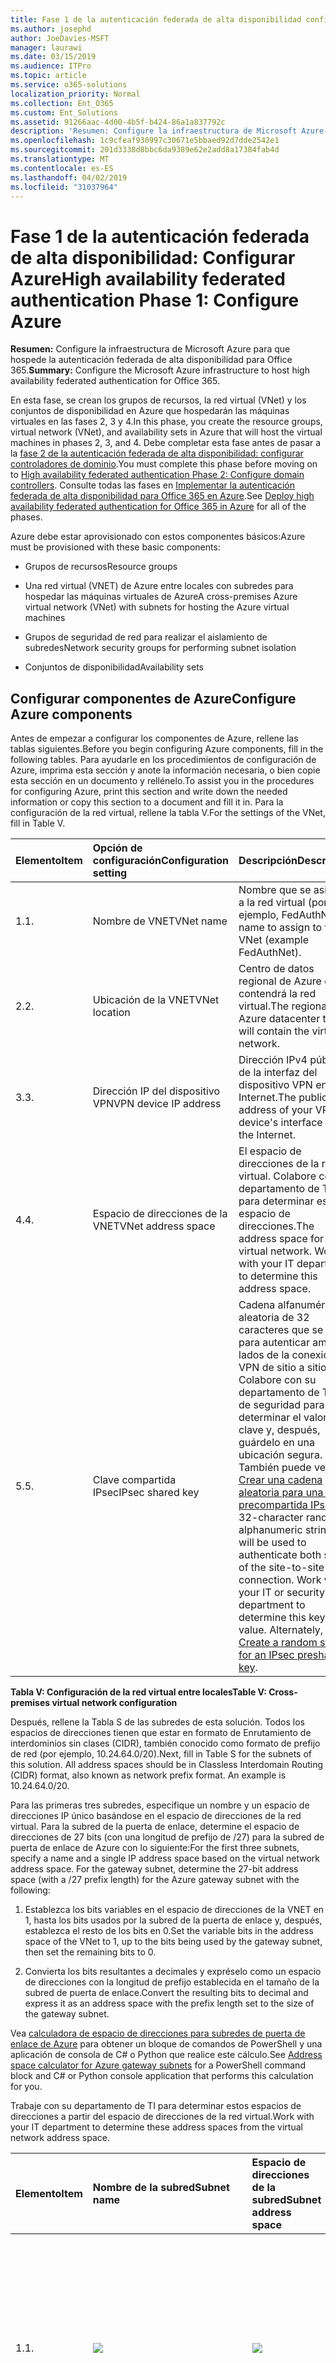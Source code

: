 ```yaml
---
title: Fase 1 de la autenticación federada de alta disponibilidad configurar Azure
ms.author: josephd
author: JoeDavies-MSFT
manager: laurawi
ms.date: 03/15/2019
ms.audience: ITPro
ms.topic: article
ms.service: o365-solutions
localization_priority: Normal
ms.collection: Ent_O365
ms.custom: Ent_Solutions
ms.assetid: 91266aac-4d00-4b5f-b424-86a1a837792c
description: 'Resumen: Configure la infraestructura de Microsoft Azure para que hospede la autenticación federada de alta disponibilidad para Office 365.'
ms.openlocfilehash: 1c9cfeaf930997c30671e5bbaed92d7dde2542e1
ms.sourcegitcommit: 201d3338d8bbc6da9389e62e2add8a17384fab4d
ms.translationtype: MT
ms.contentlocale: es-ES
ms.lasthandoff: 04/02/2019
ms.locfileid: "31037964"
---
```

# <a name="high-availability-federated-authentication-phase-1-configure-azure"></a><span data-ttu-id="dc84f-103">Fase 1 de la autenticación federada de alta disponibilidad: Configurar Azure</span><span class="sxs-lookup"><span data-stu-id="dc84f-103">High availability federated authentication Phase 1: Configure Azure</span></span>

 <span data-ttu-id="dc84f-104">**Resumen:** Configure la infraestructura de Microsoft Azure para que hospede la autenticación federada de alta disponibilidad para Office 365.</span><span class="sxs-lookup"><span data-stu-id="dc84f-104">**Summary:** Configure the Microsoft Azure infrastructure to host high availability federated authentication for Office 365.</span></span>
  
<span data-ttu-id="dc84f-105">En esta fase, se crean los grupos de recursos, la red virtual (VNet) y los conjuntos de disponibilidad en Azure que hospedarán las máquinas virtuales en las fases 2, 3 y 4.</span><span class="sxs-lookup"><span data-stu-id="dc84f-105">In this phase, you create the resource groups, virtual network (VNet), and availability sets in Azure that will host the virtual machines in phases 2, 3, and 4.</span></span> <span data-ttu-id="dc84f-106">Debe completar esta fase antes de pasar a la [fase 2 de la autenticación federada de alta disponibilidad: configurar controladores de dominio](high-availability-federated-authentication-phase-2-configure-domain-controllers.md).</span><span class="sxs-lookup"><span data-stu-id="dc84f-106">You must complete this phase before moving on to [High availability federated authentication Phase 2: Configure domain controllers](high-availability-federated-authentication-phase-2-configure-domain-controllers.md).</span></span> <span data-ttu-id="dc84f-107">Consulte todas las fases en [Implementar la autenticación federada de alta disponibilidad para Office 365 en Azure](deploy-high-availability-federated-authentication-for-office-365-in-azure.md).</span><span class="sxs-lookup"><span data-stu-id="dc84f-107">See [Deploy high availability federated authentication for Office 365 in Azure](deploy-high-availability-federated-authentication-for-office-365-in-azure.md) for all of the phases.</span></span>
  
<span data-ttu-id="dc84f-108">Azure debe estar aprovisionado con estos componentes básicos:</span><span class="sxs-lookup"><span data-stu-id="dc84f-108">Azure must be provisioned with these basic components:</span></span>
  
- <span data-ttu-id="dc84f-109">Grupos de recursos</span><span class="sxs-lookup"><span data-stu-id="dc84f-109">Resource groups</span></span>
    
- <span data-ttu-id="dc84f-110">Una red virtual (VNET) de Azure entre locales con subredes para hospedar las máquinas virtuales de Azure</span><span class="sxs-lookup"><span data-stu-id="dc84f-110">A cross-premises Azure virtual network (VNet) with subnets for hosting the Azure virtual machines</span></span>
    
- <span data-ttu-id="dc84f-111">Grupos de seguridad de red para realizar el aislamiento de subredes</span><span class="sxs-lookup"><span data-stu-id="dc84f-111">Network security groups for performing subnet isolation</span></span>
    
- <span data-ttu-id="dc84f-112">Conjuntos de disponibilidad</span><span class="sxs-lookup"><span data-stu-id="dc84f-112">Availability sets</span></span>
    
## <a name="configure-azure-components"></a><span data-ttu-id="dc84f-113">Configurar componentes de Azure</span><span class="sxs-lookup"><span data-stu-id="dc84f-113">Configure Azure components</span></span>

<span data-ttu-id="dc84f-114">Antes de empezar a configurar los componentes de Azure, rellene las tablas siguientes.</span><span class="sxs-lookup"><span data-stu-id="dc84f-114">Before you begin configuring Azure components, fill in the following tables.</span></span> <span data-ttu-id="dc84f-115">Para ayudarle en los procedimientos de configuración de Azure, imprima esta sección y anote la información necesaria, o bien copie esta sección en un documento y rellénelo.</span><span class="sxs-lookup"><span data-stu-id="dc84f-115">To assist you in the procedures for configuring Azure, print this section and write down the needed information or copy this section to a document and fill it in.</span></span> <span data-ttu-id="dc84f-116">Para la configuración de la red virtual, rellene la tabla V.</span><span class="sxs-lookup"><span data-stu-id="dc84f-116">For the settings of the VNet, fill in Table V.</span></span>
  
|<span data-ttu-id="dc84f-117">**Elemento**</span><span class="sxs-lookup"><span data-stu-id="dc84f-117">**Item**</span></span>|<span data-ttu-id="dc84f-118">**Opción de configuración**</span><span class="sxs-lookup"><span data-stu-id="dc84f-118">**Configuration setting**</span></span>|<span data-ttu-id="dc84f-119">**Descripción**</span><span class="sxs-lookup"><span data-stu-id="dc84f-119">**Description**</span></span>|<span data-ttu-id="dc84f-120">**Valor**</span><span class="sxs-lookup"><span data-stu-id="dc84f-120">**Value**</span></span>|
|:-----|:-----|:-----|:-----|
|<span data-ttu-id="dc84f-121">1.</span><span class="sxs-lookup"><span data-stu-id="dc84f-121">1.</span></span>  <br/> |<span data-ttu-id="dc84f-122">Nombre de VNET</span><span class="sxs-lookup"><span data-stu-id="dc84f-122">VNet name</span></span>  <br/> |<span data-ttu-id="dc84f-123">Nombre que se asignará a la red virtual (por ejemplo, FedAuthNet).</span><span class="sxs-lookup"><span data-stu-id="dc84f-123">A name to assign to the VNet (example FedAuthNet).</span></span>  <br/> |![](./media/Common-Images/TableLine.png)  <br/> |
|<span data-ttu-id="dc84f-124">2.</span><span class="sxs-lookup"><span data-stu-id="dc84f-124">2.</span></span>  <br/> |<span data-ttu-id="dc84f-125">Ubicación de la VNET</span><span class="sxs-lookup"><span data-stu-id="dc84f-125">VNet location</span></span>  <br/> |<span data-ttu-id="dc84f-126">Centro de datos regional de Azure que contendrá la red virtual.</span><span class="sxs-lookup"><span data-stu-id="dc84f-126">The regional Azure datacenter that will contain the virtual network.</span></span>  <br/> |![](./media/Common-Images/TableLine.png)  <br/> |
|<span data-ttu-id="dc84f-127">3.</span><span class="sxs-lookup"><span data-stu-id="dc84f-127">3.</span></span>  <br/> |<span data-ttu-id="dc84f-128">Dirección IP del dispositivo VPN</span><span class="sxs-lookup"><span data-stu-id="dc84f-128">VPN device IP address</span></span>  <br/> |<span data-ttu-id="dc84f-129">Dirección IPv4 pública de la interfaz del dispositivo VPN en Internet.</span><span class="sxs-lookup"><span data-stu-id="dc84f-129">The public IPv4 address of your VPN device's interface on the Internet.</span></span>  <br/> |![](./media/Common-Images/TableLine.png)  <br/> |
|<span data-ttu-id="dc84f-130">4.</span><span class="sxs-lookup"><span data-stu-id="dc84f-130">4.</span></span>  <br/> |<span data-ttu-id="dc84f-131">Espacio de direcciones de la VNET</span><span class="sxs-lookup"><span data-stu-id="dc84f-131">VNet address space</span></span>  <br/> |<span data-ttu-id="dc84f-p103">El espacio de direcciones de la red virtual. Colabore con su departamento de TI para determinar este espacio de direcciones.</span><span class="sxs-lookup"><span data-stu-id="dc84f-p103">The address space for the virtual network. Work with your IT department to determine this address space.</span></span>  <br/> |![](./media/Common-Images/TableLine.png)  <br/> |
|<span data-ttu-id="dc84f-134">5.</span><span class="sxs-lookup"><span data-stu-id="dc84f-134">5.</span></span>  <br/> |<span data-ttu-id="dc84f-135">Clave compartida IPsec</span><span class="sxs-lookup"><span data-stu-id="dc84f-135">IPsec shared key</span></span>  <br/> |<span data-ttu-id="dc84f-p104">Cadena alfanumérica aleatoria de 32 caracteres que se usará para autenticar ambos lados de la conexión VPN de sitio a sitio. Colabore con su departamento de TI o de seguridad para determinar el valor de la clave y, después, guárdelo en una ubicación segura. También puede ver [Crear una cadena aleatoria para una clave precompartida IPsec](http://social.technet.microsoft.com/wiki/contents/articles/32330.create-a-random-string-for-an-ipsec-preshared-key.aspx).  </span><span class="sxs-lookup"><span data-stu-id="dc84f-p104">A 32-character random, alphanumeric string that will be used to authenticate both sides of the site-to-site VPN connection. Work with your IT or security department to determine this key value. Alternately, see [Create a random string for an IPsec preshared key](http://social.technet.microsoft.com/wiki/contents/articles/32330.create-a-random-string-for-an-ipsec-preshared-key.aspx).  </span></span><br/> |![](./media/Common-Images/TableLine.png)  <br/> |
   
 <span data-ttu-id="dc84f-139">**Tabla V: Configuración de la red virtual entre locales**</span><span class="sxs-lookup"><span data-stu-id="dc84f-139">**Table V: Cross-premises virtual network configuration**</span></span>
  
<span data-ttu-id="dc84f-p105">Después, rellene la Tabla S de las subredes de esta solución. Todos los espacios de direcciones tienen que estar en formato de Enrutamiento de interdominios sin clases (CIDR), también conocido como formato de prefijo de red (por ejemplo, 10.24.64.0/20).</span><span class="sxs-lookup"><span data-stu-id="dc84f-p105">Next, fill in Table S for the subnets of this solution. All address spaces should be in Classless Interdomain Routing (CIDR) format, also known as network prefix format. An example is 10.24.64.0/20.</span></span>
  
<span data-ttu-id="dc84f-p106">Para las primeras tres subredes, especifique un nombre y un espacio de direcciones IP único basándose en el espacio de direcciones de la red virtual. Para la subred de la puerta de enlace, determine el espacio de direcciones de 27 bits (con una longitud de prefijo de /27) para la subred de puerta de enlace de Azure con lo siguiente:</span><span class="sxs-lookup"><span data-stu-id="dc84f-p106">For the first three subnets, specify a name and a single IP address space based on the virtual network address space. For the gateway subnet, determine the 27-bit address space (with a /27 prefix length) for the Azure gateway subnet with the following:</span></span>
  
1. <span data-ttu-id="dc84f-145">Establezca los bits variables en el espacio de direcciones de la VNET en 1, hasta los bits usados por la subred de la puerta de enlace y, después, establezca el resto de los bits en 0.</span><span class="sxs-lookup"><span data-stu-id="dc84f-145">Set the variable bits in the address space of the VNet to 1, up to the bits being used by the gateway subnet, then set the remaining bits to 0.</span></span>
    
2. <span data-ttu-id="dc84f-146">Convierta los bits resultantes a decimales y expréselo como un espacio de direcciones con la longitud de prefijo establecida en el tamaño de la subred de puerta de enlace.</span><span class="sxs-lookup"><span data-stu-id="dc84f-146">Convert the resulting bits to decimal and express it as an address space with the prefix length set to the size of the gateway subnet.</span></span>
    
<span data-ttu-id="dc84f-147">Vea [calculadora de espacio de direcciones para subredes de puerta de enlace de Azure](https://gallery.technet.microsoft.com/scriptcenter/Address-prefix-calculator-a94b6eed) para obtener un bloque de comandos de PowerShell y una aplicación de consola de C# o Python que realice este cálculo.</span><span class="sxs-lookup"><span data-stu-id="dc84f-147">See [Address space calculator for Azure gateway subnets](https://gallery.technet.microsoft.com/scriptcenter/Address-prefix-calculator-a94b6eed) for a PowerShell command block and C# or Python console application that performs this calculation for you.</span></span>
  
<span data-ttu-id="dc84f-148">Trabaje con su departamento de TI para determinar estos espacios de direcciones a partir del espacio de direcciones de la red virtual.</span><span class="sxs-lookup"><span data-stu-id="dc84f-148">Work with your IT department to determine these address spaces from the virtual network address space.</span></span>
  
|<span data-ttu-id="dc84f-149">**Elemento**</span><span class="sxs-lookup"><span data-stu-id="dc84f-149">**Item**</span></span>|<span data-ttu-id="dc84f-150">**Nombre de la subred**</span><span class="sxs-lookup"><span data-stu-id="dc84f-150">**Subnet name**</span></span>|<span data-ttu-id="dc84f-151">**Espacio de direcciones de la subred**</span><span class="sxs-lookup"><span data-stu-id="dc84f-151">**Subnet address space**</span></span>|<span data-ttu-id="dc84f-152">**Finalidad**</span><span class="sxs-lookup"><span data-stu-id="dc84f-152">**Purpose**</span></span>|
|:-----|:-----|:-----|:-----|
|<span data-ttu-id="dc84f-153">1.</span><span class="sxs-lookup"><span data-stu-id="dc84f-153">1.</span></span>  <br/> |![](./media/Common-Images/TableLine.png)  <br/> |![](./media/Common-Images/TableLine.png)  <br/> |<span data-ttu-id="dc84f-154">La subred usada por el controlador de dominio de Active Directory Domain Services (AD DS) y las máquinas virtuales (VM) del servidor de dirSync.</span><span class="sxs-lookup"><span data-stu-id="dc84f-154">The subnet used by the Active Directory Domain Services (AD DS) domain controller and DirSync server virtual machines (VMs).</span></span>  <br/> |
|<span data-ttu-id="dc84f-155">2.</span><span class="sxs-lookup"><span data-stu-id="dc84f-155">2.</span></span>  <br/> |![](./media/Common-Images/TableLine.png)  <br/> |![](./media/Common-Images/TableLine.png)  <br/> |<span data-ttu-id="dc84f-156">Subred usada por las máquinas virtuales de AD FS.</span><span class="sxs-lookup"><span data-stu-id="dc84f-156">The subnet used by the AD FS VMs.</span></span>  <br/> |
|<span data-ttu-id="dc84f-157">3.</span><span class="sxs-lookup"><span data-stu-id="dc84f-157">3.</span></span>  <br/> |![](./media/Common-Images/TableLine.png)  <br/> |![](./media/Common-Images/TableLine.png)  <br/> |<span data-ttu-id="dc84f-158">Subred usada por las máquinas virtuales del proxy de aplicación web.</span><span class="sxs-lookup"><span data-stu-id="dc84f-158">The subnet used by the web application proxy VMs.</span></span>  <br/> |
|<span data-ttu-id="dc84f-159">4.</span><span class="sxs-lookup"><span data-stu-id="dc84f-159">4.</span></span>  <br/> |<span data-ttu-id="dc84f-160">GatewaySubnet</span><span class="sxs-lookup"><span data-stu-id="dc84f-160">GatewaySubnet</span></span>  <br/> |![](./media/Common-Images/TableLine.png)  <br/> |<span data-ttu-id="dc84f-161">Subred usada por las máquinas virtuales de la puerta de enlace de Azure.</span><span class="sxs-lookup"><span data-stu-id="dc84f-161">The subnet used by the Azure gateway VMs.</span></span>  <br/> |
   
 <span data-ttu-id="dc84f-162">**Tabla S: Subredes de la red virtual**</span><span class="sxs-lookup"><span data-stu-id="dc84f-162">**Table S: Subnets in the virtual network**</span></span>
  
<span data-ttu-id="dc84f-163">Ahora, rellene la Tabla I para las direcciones IP estáticas asignadas a las máquinas virtuales y a las instancias del equilibrador de carga.</span><span class="sxs-lookup"><span data-stu-id="dc84f-163">Next, fill in Table I for the static IP addresses assigned to virtual machines and load balancer instances.</span></span>
  
|<span data-ttu-id="dc84f-164">**Elemento**</span><span class="sxs-lookup"><span data-stu-id="dc84f-164">**Item**</span></span>|<span data-ttu-id="dc84f-165">**Objetivo**</span><span class="sxs-lookup"><span data-stu-id="dc84f-165">**Purpose**</span></span>|<span data-ttu-id="dc84f-166">**Dirección IP en la subred**</span><span class="sxs-lookup"><span data-stu-id="dc84f-166">**IP address on the subnet**</span></span>|<span data-ttu-id="dc84f-167">**Valor**</span><span class="sxs-lookup"><span data-stu-id="dc84f-167">**Value**</span></span>|
|:-----|:-----|:-----|:-----|
|<span data-ttu-id="dc84f-168">1.</span><span class="sxs-lookup"><span data-stu-id="dc84f-168">1.</span></span>  <br/> |<span data-ttu-id="dc84f-169">Dirección IP estática del primer controlador de dominio</span><span class="sxs-lookup"><span data-stu-id="dc84f-169">Static IP address of the first domain controller</span></span>  <br/> |<span data-ttu-id="dc84f-170">La cuarta dirección IP posible del espacio de direcciones de la subred definida en el elemento 1 de la Tabla S.</span><span class="sxs-lookup"><span data-stu-id="dc84f-170">The fourth possible IP address for the address space of the subnet defined in Item 1 of Table S.</span></span>  <br/> |![](./media/Common-Images/TableLine.png)  <br/> |
|<span data-ttu-id="dc84f-171">2.</span><span class="sxs-lookup"><span data-stu-id="dc84f-171">2.</span></span>  <br/> |<span data-ttu-id="dc84f-172">Dirección IP estática del segundo controlador de dominio</span><span class="sxs-lookup"><span data-stu-id="dc84f-172">Static IP address of the second domain controller</span></span>  <br/> |<span data-ttu-id="dc84f-173">La quinta dirección IP posible del espacio de direcciones de la subred definida en el elemento 1 de la Tabla S.</span><span class="sxs-lookup"><span data-stu-id="dc84f-173">The fifth possible IP address for the address space of the subnet defined in Item 1 of Table S.</span></span>  <br/> |![](./media/Common-Images/TableLine.png)  <br/> |
|<span data-ttu-id="dc84f-174">3.</span><span class="sxs-lookup"><span data-stu-id="dc84f-174">3.</span></span>  <br/> |<span data-ttu-id="dc84f-175">Dirección IP estática del servidor de DirSync</span><span class="sxs-lookup"><span data-stu-id="dc84f-175">Static IP address of the DirSync server</span></span>  <br/> |<span data-ttu-id="dc84f-176">La sexta dirección IP posible del espacio de direcciones de la subred definida en el elemento 1 de la Tabla S.</span><span class="sxs-lookup"><span data-stu-id="dc84f-176">The sixth possible IP address for the address space of the subnet defined in Item 1 of Table S.</span></span>  <br/> |![](./media/Common-Images/TableLine.png)  <br/> |
|<span data-ttu-id="dc84f-177">4.</span><span class="sxs-lookup"><span data-stu-id="dc84f-177">4.</span></span>  <br/> |<span data-ttu-id="dc84f-178">Dirección IP estática del equilibrador de carga interno para los servidores de AD FS</span><span class="sxs-lookup"><span data-stu-id="dc84f-178">Static IP address of the internal load balancer for the AD FS servers</span></span>  <br/> |<span data-ttu-id="dc84f-179">La cuarta dirección IP posible del espacio de direcciones de la subred definida en el elemento 2 de la Tabla S.</span><span class="sxs-lookup"><span data-stu-id="dc84f-179">The fourth possible IP address for the address space of the subnet defined in Item 2 of Table S.</span></span>  <br/> |![](./media/Common-Images/TableLine.png)  <br/> |
|<span data-ttu-id="dc84f-180">5.</span><span class="sxs-lookup"><span data-stu-id="dc84f-180">5.</span></span>  <br/> |<span data-ttu-id="dc84f-181">Dirección IP estática del primer servidor de AD FS</span><span class="sxs-lookup"><span data-stu-id="dc84f-181">Static IP address of the first AD FS server</span></span>  <br/> |<span data-ttu-id="dc84f-182">La quinta dirección IP posible del espacio de direcciones de la subred definida en el elemento 2 de la Tabla S.</span><span class="sxs-lookup"><span data-stu-id="dc84f-182">The fifth possible IP address for the address space of the subnet defined in Item 2 of Table S.</span></span>  <br/> |![](./media/Common-Images/TableLine.png)  <br/> |
|<span data-ttu-id="dc84f-183">6.</span><span class="sxs-lookup"><span data-stu-id="dc84f-183">6.</span></span>  <br/> |<span data-ttu-id="dc84f-184">Dirección IP estática del segundo servidor de AD FS</span><span class="sxs-lookup"><span data-stu-id="dc84f-184">Static IP address of the second AD FS server</span></span>  <br/> |<span data-ttu-id="dc84f-185">La sexta dirección IP posible del espacio de direcciones de la subred definida en el elemento 2 de la Tabla S.</span><span class="sxs-lookup"><span data-stu-id="dc84f-185">The sixth possible IP address for the address space of the subnet defined in Item 2 of Table S.</span></span>  <br/> |![](./media/Common-Images/TableLine.png)  <br/> |
|<span data-ttu-id="dc84f-186">7.</span><span class="sxs-lookup"><span data-stu-id="dc84f-186">7.</span></span>  <br/> |<span data-ttu-id="dc84f-187">Dirección IP estática del primer servidor proxy de aplicación web</span><span class="sxs-lookup"><span data-stu-id="dc84f-187">Static IP address of the first web application proxy server</span></span>  <br/> |<span data-ttu-id="dc84f-188">La cuarta dirección IP posible del espacio de direcciones de la subred definida en el elemento 3 de la Tabla S.</span><span class="sxs-lookup"><span data-stu-id="dc84f-188">The fourth possible IP address for the address space of the subnet defined in Item 3 of Table S.</span></span>  <br/> |![](./media/Common-Images/TableLine.png)  <br/> |
|<span data-ttu-id="dc84f-189">8.</span><span class="sxs-lookup"><span data-stu-id="dc84f-189">8.</span></span>  <br/> |<span data-ttu-id="dc84f-190">Dirección IP estática del segundo servidor proxy de aplicación web</span><span class="sxs-lookup"><span data-stu-id="dc84f-190">Static IP address of the second web application proxy server</span></span>  <br/> |<span data-ttu-id="dc84f-191">La quinta dirección IP posible del espacio de direcciones de la subred definida en el elemento 3 de la Tabla S.</span><span class="sxs-lookup"><span data-stu-id="dc84f-191">The fifth possible IP address for the address space of the subnet defined in Item 3 of Table S.</span></span>  <br/> |![](./media/Common-Images/TableLine.png)  <br/> |
   
 <span data-ttu-id="dc84f-192">**Tabla I: Direcciones IP estáticas en la red virtual**</span><span class="sxs-lookup"><span data-stu-id="dc84f-192">**Table I: Static IP addresses in the virtual network**</span></span>
  
<span data-ttu-id="dc84f-193">Para dos servidores de Sistema de nombres de dominio (DNS) en la red local que quiera usar al configurar de manera inicial los controladores de dominio en la red virtual, rellene la Tabla D. Colabore con su departamento de TI para determinar esta lista.</span><span class="sxs-lookup"><span data-stu-id="dc84f-193">For two Domain Name System (DNS) servers in your on-premises network that you want to use when initially setting up the domain controllers in your virtual network, fill in Table D. Work with your IT department to determine this list.</span></span>
  
|<span data-ttu-id="dc84f-194">**Elemento**</span><span class="sxs-lookup"><span data-stu-id="dc84f-194">**Item**</span></span>|<span data-ttu-id="dc84f-195">**Nombre descriptivo del servidor DNS**</span><span class="sxs-lookup"><span data-stu-id="dc84f-195">**DNS server friendly name**</span></span>|<span data-ttu-id="dc84f-196">**Dirección IP del servidor DNS**</span><span class="sxs-lookup"><span data-stu-id="dc84f-196">**DNS server IP address**</span></span>|
|:-----|:-----|:-----|
|<span data-ttu-id="dc84f-197">1.</span><span class="sxs-lookup"><span data-stu-id="dc84f-197">1.</span></span>  <br/> |![](./media/Common-Images/TableLine.png)  <br/> |![](./media/Common-Images/TableLine.png)  <br/> |
|<span data-ttu-id="dc84f-198">2.</span><span class="sxs-lookup"><span data-stu-id="dc84f-198">2.</span></span>  <br/> |![](./media/Common-Images/TableLine.png)  <br/> |![](./media/Common-Images/TableLine.png)  <br/> |
   
 <span data-ttu-id="dc84f-199">**Tabla D: Servidores DNS locales**</span><span class="sxs-lookup"><span data-stu-id="dc84f-199">**Table D: On-premises DNS servers**</span></span>
  
<span data-ttu-id="dc84f-200">Para enrutar paquetes desde la red entre locales a la red de la organización a través de la conexión VPN de sitio a sitio, debe configurar la red virtual con una red local que tenga una lista de espacios de direcciones (en notación CIDR) para todos los disponibles. ubicaciones en la red local de su organización.</span><span class="sxs-lookup"><span data-stu-id="dc84f-200">To route packets from the cross-premises network to your organization network across the site-to-site VPN connection, you must configure the virtual network with a local network that has a list of the address spaces (in CIDR notation) for all of the reachable locations on your organization's on-premises network.</span></span> <span data-ttu-id="dc84f-201">La lista de espacios de direcciones que definen la red local tiene que ser única y no puede superponerse con el espacio de direcciones usado para otras redes virtuales ni otras redes locales.</span><span class="sxs-lookup"><span data-stu-id="dc84f-201">The list of address spaces that define your local network must be unique and must not overlap with the address space used for other virtual networks or other local networks.</span></span>
  
<span data-ttu-id="dc84f-p108">Para el conjunto de espacios de direcciones de la red local, rellene la Tabla L. Fíjese en que aparecen tres entradas en blanco, pero lo normal es que necesite más. Colabore con su departamento de TI para determinar esta lista de espacios de direcciones.</span><span class="sxs-lookup"><span data-stu-id="dc84f-p108">For the set of local network address spaces, fill in Table L. Note that three blank entries are listed but you will typically need more. Work with your IT department to determine this list of address spaces.</span></span>
  
|<span data-ttu-id="dc84f-204">**Elemento**</span><span class="sxs-lookup"><span data-stu-id="dc84f-204">**Item**</span></span>|<span data-ttu-id="dc84f-205">**Espacio de direcciones de la red local**</span><span class="sxs-lookup"><span data-stu-id="dc84f-205">**Local network address space**</span></span>|
|:-----|:-----|
|<span data-ttu-id="dc84f-206">1.</span><span class="sxs-lookup"><span data-stu-id="dc84f-206">1.</span></span>  <br/> |![](./media/Common-Images/TableLine.png)  <br/> |
|<span data-ttu-id="dc84f-207">2.</span><span class="sxs-lookup"><span data-stu-id="dc84f-207">2.</span></span>  <br/> |![](./media/Common-Images/TableLine.png)  <br/> |
|<span data-ttu-id="dc84f-208">3.</span><span class="sxs-lookup"><span data-stu-id="dc84f-208">3.</span></span>  <br/> |![](./media/Common-Images/TableLine.png)  <br/> |
   
 <span data-ttu-id="dc84f-209">**Tabla L: Prefijos de direcciones para la red local**</span><span class="sxs-lookup"><span data-stu-id="dc84f-209">**Table L: Address prefixes for the local network**</span></span>
  
<span data-ttu-id="dc84f-210">Ahora, empecemos a crear la infraestructura de Azure para hospedar la autenticación federada para Office 365.</span><span class="sxs-lookup"><span data-stu-id="dc84f-210">Now let's begin building the Azure infrastructure to host your federated authentication for Office 365.</span></span>
  
> [!NOTE]
> <span data-ttu-id="dc84f-p109">Los siguientes conjuntos de comandos utilizan la última versión de Azure PowerShell. Visite [Get started with Azure PowerShell cmdlets (Introducción a los cmdlets de Azure)](https://docs.microsoft.com/en-us/powershell/azureps-cmdlets-docs/).</span><span class="sxs-lookup"><span data-stu-id="dc84f-p109">The following command sets use the latest version of Azure PowerShell. See [Get started with Azure PowerShell cmdlets](https://docs.microsoft.com/en-us/powershell/azureps-cmdlets-docs/).</span></span> 
  
<span data-ttu-id="dc84f-213">Primero, abra un símbolo del sistema de Azure PowerShell e inicie sesión con su cuenta.</span><span class="sxs-lookup"><span data-stu-id="dc84f-213">First, start an Azure PowerShell prompt and login to your account.</span></span>
  
```
Connect-AzAccount
```

<!--
> [!TIP]
> For a text file that has all of the PowerShell commands in this article and a Microsoft Excel configuration workbook that generates ready-to-run PowerShell command blocks based on your custom settings, see the [Federated Authentication for Office 365 in Azure Deployment Kit](https://gallery.technet.microsoft.com/Federated-Authentication-8a9f1664). 
-->
  
<span data-ttu-id="dc84f-214">Obtenga su nombre de suscripción mediante el comando siguiente.</span><span class="sxs-lookup"><span data-stu-id="dc84f-214">Get your subscription name using the following command.</span></span>
  
```
Get-AzSubscription | Sort Name | Select Name
```

<span data-ttu-id="dc84f-215">Para las versiones anteriores de Azure PowerShell, use este comando en su lugar.</span><span class="sxs-lookup"><span data-stu-id="dc84f-215">For older versions of Azure PowerShell, use this command instead.</span></span>
  
```
Get-AzSubscription | Sort Name | Select SubscriptionName
```

<span data-ttu-id="dc84f-216">Configure su suscripción de Azure.</span><span class="sxs-lookup"><span data-stu-id="dc84f-216">Set your Azure subscription.</span></span> <span data-ttu-id="dc84f-217">Reemplace todo lo que haya entre las comillas, incluidos los \< caracteres y >, con el nombre correcto.</span><span class="sxs-lookup"><span data-stu-id="dc84f-217">Replace everything within the quotes, including the \< and > characters, with the correct name.</span></span>
  
```
$subscrName="<subscription name>"
Select-AzSubscription -SubscriptionName $subscrName
```

<span data-ttu-id="dc84f-p111">Después, cree los grupos de recursos. Para determinar un conjunto único de nombres de grupos de recursos, use este comando para mostrar una lista de los grupos de recursos existentes.</span><span class="sxs-lookup"><span data-stu-id="dc84f-p111">Next, create the new resource groups. To determine a unique set of resource group names, use this command to list your existing resource groups.</span></span>
  
```
Get-AzResourceGroup | Sort ResourceGroupName | Select ResourceGroupName
```

<span data-ttu-id="dc84f-220">Rellene la tabla siguiente para el conjunto de nombres de grupos de recursos únicos.</span><span class="sxs-lookup"><span data-stu-id="dc84f-220">Fill in the following table for the set of unique resource group names.</span></span>
  
|<span data-ttu-id="dc84f-221">**Elemento**</span><span class="sxs-lookup"><span data-stu-id="dc84f-221">**Item**</span></span>|<span data-ttu-id="dc84f-222">**Nombre del grupo de recursos**</span><span class="sxs-lookup"><span data-stu-id="dc84f-222">**Resource group name**</span></span>|<span data-ttu-id="dc84f-223">**Finalidad**</span><span class="sxs-lookup"><span data-stu-id="dc84f-223">**Purpose**</span></span>|
|:-----|:-----|:-----|
|<span data-ttu-id="dc84f-224">1.</span><span class="sxs-lookup"><span data-stu-id="dc84f-224">1.</span></span>  <br/> |![](./media/Common-Images/TableLine.png)  <br/> |<span data-ttu-id="dc84f-225">Controladores de dominio</span><span class="sxs-lookup"><span data-stu-id="dc84f-225">Domain controllers</span></span>  <br/> |
|<span data-ttu-id="dc84f-226">2.</span><span class="sxs-lookup"><span data-stu-id="dc84f-226">2.</span></span>  <br/> |![](./media/Common-Images/TableLine.png)  <br/> |<span data-ttu-id="dc84f-227">Servidores de AD FS</span><span class="sxs-lookup"><span data-stu-id="dc84f-227">AD FS servers</span></span>  <br/> |
|<span data-ttu-id="dc84f-228">3.</span><span class="sxs-lookup"><span data-stu-id="dc84f-228">3.</span></span>  <br/> |![](./media/Common-Images/TableLine.png)  <br/> |<span data-ttu-id="dc84f-229">Servidores proxy de aplicación web</span><span class="sxs-lookup"><span data-stu-id="dc84f-229">Web application proxy servers</span></span>  <br/> |
|<span data-ttu-id="dc84f-230">4.</span><span class="sxs-lookup"><span data-stu-id="dc84f-230">4.</span></span>  <br/> |![](./media/Common-Images/TableLine.png)  <br/> |<span data-ttu-id="dc84f-231">Elementos de la infraestructura</span><span class="sxs-lookup"><span data-stu-id="dc84f-231">Infrastructure elements</span></span>  <br/> |
   
 <span data-ttu-id="dc84f-232">**Tabla R: Grupos de recursos**</span><span class="sxs-lookup"><span data-stu-id="dc84f-232">**Table R: Resource groups**</span></span>
  
<span data-ttu-id="dc84f-233">Cree el grupo de recursos con estos comandos.</span><span class="sxs-lookup"><span data-stu-id="dc84f-233">Create your new resource groups with these commands.</span></span>
  
```
$locName="<an Azure location, such as West US>"
$rgName="<Table R - Item 1 - Name column>"
New-AzResourceGroup -Name $rgName -Location $locName
$rgName="<Table R - Item 2 - Name column>"
New-AzResourceGroup -Name $rgName -Location $locName
$rgName="<Table R - Item 3 - Name column>"
New-AzResourceGroup -Name $rgName -Location $locName
$rgName="<Table R - Item 4 - Name column>"
New-AzResourceGroup -Name $rgName -Location $locName
```

<span data-ttu-id="dc84f-234">Después, cree la red virtual de Azure y sus subredes.</span><span class="sxs-lookup"><span data-stu-id="dc84f-234">Next, you create the Azure virtual network and its subnets.</span></span>
  
```
$rgName="<Table R - Item 4 - Resource group name column>"
$locName="<your Azure location>"
$vnetName="<Table V - Item 1 - Value column>"
$vnetAddrPrefix="<Table V - Item 4 - Value column>"
$dnsServers=@( "<Table D - Item 1 - DNS server IP address column>", "<Table D - Item 2 - DNS server IP address column>" )
# Get the shortened version of the location
$locShortName=(Get-AzResourceGroup -Name $rgName).Location

# Create the subnets
$subnet1Name="<Table S - Item 1 - Subnet name column>"
$subnet1Prefix="<Table S - Item 1 - Subnet address space column>"
$subnet1=New-AzVirtualNetworkSubnetConfig -Name $subnet1Name -AddressPrefix $subnet1Prefix
$subnet2Name="<Table S - Item 2 - Subnet name column>"
$subnet2Prefix="<Table S - Item 2 - Subnet address space column>"
$subnet2=New-AzVirtualNetworkSubnetConfig -Name $subnet2Name -AddressPrefix $subnet2Prefix
$subnet3Name="<Table S - Item 3 - Subnet name column>"
$subnet3Prefix="<Table S - Item 3 - Subnet address space column>"
$subnet3=New-AzVirtualNetworkSubnetConfig -Name $subnet3Name -AddressPrefix $subnet3Prefix
$gwSubnet4Prefix="<Table S - Item 4 - Subnet address space column>"
$gwSubnet=New-AzVirtualNetworkSubnetConfig -Name "GatewaySubnet" -AddressPrefix $gwSubnet4Prefix

# Create the virtual network
New-AzVirtualNetwork -Name $vnetName -ResourceGroupName $rgName -Location $locName -AddressPrefix $vnetAddrPrefix -Subnet $gwSubnet,$subnet1,$subnet2,$subnet3 -DNSServer $dnsServers

```

<span data-ttu-id="dc84f-235">A continuación, cree grupos de seguridad de red para cada subred que tenga máquinas virtuales.</span><span class="sxs-lookup"><span data-stu-id="dc84f-235">Next, you create network security groups for each subnet that has virtual machines.</span></span> <span data-ttu-id="dc84f-236">Para realizar el aislamiento de la subred, puede agregar reglas para tipos específicos de tráfico permitido o denegado para el grupo de seguridad de red de una subred.</span><span class="sxs-lookup"><span data-stu-id="dc84f-236">To perform subnet isolation, you can add rules for the specific types of traffic allowed or denied to the network security group of a subnet.</span></span>
  
```
# Create network security groups
$vnet=Get-AzVirtualNetwork -ResourceGroupName $rgName -Name $vnetName

New-AzNetworkSecurityGroup -Name $subnet1Name -ResourceGroupName $rgName -Location $locShortName
$nsg=Get-AzNetworkSecurityGroup -Name $subnet1Name -ResourceGroupName $rgName
Set-AzVirtualNetworkSubnetConfig -VirtualNetwork $vnet -Name $subnet1Name -AddressPrefix $subnet1Prefix -NetworkSecurityGroup $nsg

New-AzNetworkSecurityGroup -Name $subnet2Name -ResourceGroupName $rgName -Location $locShortName
$nsg=Get-AzNetworkSecurityGroup -Name $subnet2Name -ResourceGroupName $rgName
Set-AzVirtualNetworkSubnetConfig -VirtualNetwork $vnet -Name $subnet2Name -AddressPrefix $subnet2Prefix -NetworkSecurityGroup $nsg

New-AzNetworkSecurityGroup -Name $subnet3Name -ResourceGroupName $rgName -Location $locShortName
$nsg=Get-AzNetworkSecurityGroup -Name $subnet3Name -ResourceGroupName $rgName
Set-AzVirtualNetworkSubnetConfig -VirtualNetwork $vnet -Name $subnet3Name -AddressPrefix $subnet3Prefix -NetworkSecurityGroup $nsg
```

<span data-ttu-id="dc84f-237">Después, use estos comandos para crear las puertas de enlace para la conexión VPN de sitio a sitio.</span><span class="sxs-lookup"><span data-stu-id="dc84f-237">Next, use these commands to create the gateways for the site-to-site VPN connection.</span></span>
  
```
$rgName="<Table R - Item 4 - Resource group name column>"
$locName="<Azure location>"
$vnetName="<Table V - Item 1 - Value column>"
$vnet=Get-AzVirtualNetwork -Name $vnetName -ResourceGroupName $rgName
$subnet=Get-AzVirtualNetworkSubnetConfig -VirtualNetwork $vnet -Name "GatewaySubnet"

# Attach a virtual network gateway to a public IP address and the gateway subnet
$publicGatewayVipName="PublicIPAddress"
$vnetGatewayIpConfigName="PublicIPConfig"
New-AzPublicIpAddress -Name $vnetGatewayIpConfigName -ResourceGroupName $rgName -Location $locName -AllocationMethod Dynamic
$publicGatewayVip=Get-AzPublicIpAddress -Name $vnetGatewayIpConfigName -ResourceGroupName $rgName
$vnetGatewayIpConfig=New-AzVirtualNetworkGatewayIpConfig -Name $vnetGatewayIpConfigName -PublicIpAddressId $publicGatewayVip.Id -Subnet $subnet

# Create the Azure gateway
$vnetGatewayName="AzureGateway"
$vnetGateway=New-AzVirtualNetworkGateway -Name $vnetGatewayName -ResourceGroupName $rgName -Location $locName -GatewayType Vpn -VpnType RouteBased -IpConfigurations $vnetGatewayIpConfig

# Create the gateway for the local network
$localGatewayName="LocalNetGateway"
$localGatewayIP="<Table V - Item 3 - Value column>"
$localNetworkPrefix=@( <comma-separated, double-quote enclosed list of the local network address prefixes from Table L, example: "10.1.0.0/24", "10.2.0.0/24"> )
$localGateway=New-AzLocalNetworkGateway -Name $localGatewayName -ResourceGroupName $rgName -Location $locName -GatewayIpAddress $localGatewayIP -AddressPrefix $localNetworkPrefix

# Define the Azure virtual network VPN connection
$vnetConnectionName="S2SConnection"
$vnetConnectionKey="<Table V - Item 5 - Value column>"
$vnetConnection=New-AzVirtualNetworkGatewayConnection -Name $vnetConnectionName -ResourceGroupName $rgName -Location $locName -ConnectionType IPsec -SharedKey $vnetConnectionKey -VirtualNetworkGateway1 $vnetGateway -LocalNetworkGateway2 $localGateway

```

> [!NOTE]
> <span data-ttu-id="dc84f-238">La autenticación federada de los usuarios individuales no se basa en los recursos locales.</span><span class="sxs-lookup"><span data-stu-id="dc84f-238">Federated authentication of individual users does not rely on any on-premises resources.</span></span> <span data-ttu-id="dc84f-239">Sin embargo, si esta conexión VPN de sitio a sitio deja de estar disponible, los controladores de dominio de la red virtual no recibirán actualizaciones de las cuentas de usuario y los grupos realizados en Windows Server AD local.</span><span class="sxs-lookup"><span data-stu-id="dc84f-239">However, if this site-to-site VPN connection becomes unavailable, the domain controllers in the VNet will not receive updates to user accounts and groups made in the on-premises Windows Server AD.</span></span> <span data-ttu-id="dc84f-240">Para asegurarse de que esto no suceda, puede configurar la alta disponibilidad para la conexión VPN de sitio a sitio.</span><span class="sxs-lookup"><span data-stu-id="dc84f-240">To ensure this does not happen, you can configure high availability for your site-to-site VPN connection.</span></span> <span data-ttu-id="dc84f-241">Para obtener más información, consulte [Conectividad de red virtual a red virtual y con alta disponibilidad entre locales](https://docs.microsoft.com/azure/vpn-gateway/vpn-gateway-highlyavailable)</span><span class="sxs-lookup"><span data-stu-id="dc84f-241">For more information, see [Highly Available Cross-Premises and VNet-to-VNet Connectivity](https://docs.microsoft.com/azure/vpn-gateway/vpn-gateway-highlyavailable)</span></span>
  
<span data-ttu-id="dc84f-242">El paso siguiente es anotar la dirección IPv4 pública de Azure VPN Gateway para la red virtual después de ejecutar este comando:</span><span class="sxs-lookup"><span data-stu-id="dc84f-242">Next, record the public IPv4 address of the Azure VPN gateway for your virtual network from the display of this command:</span></span>
  
```
Get-AzPublicIpAddress -Name $publicGatewayVipName -ResourceGroupName $rgName
```

<span data-ttu-id="dc84f-p114">Después, configure el dispositivo VPN local para que se conecte a Azure VPN Gateway. Para obtener más información, vea [Configurar un dispositivo VPN](https://docs.microsoft.com/azure/vpn-gateway/vpn-gateway-about-vpn-devices).</span><span class="sxs-lookup"><span data-stu-id="dc84f-p114">Next, configure your on-premises VPN device to connect to the Azure VPN gateway. For more information, see [Configure your VPN device](https://docs.microsoft.com/azure/vpn-gateway/vpn-gateway-about-vpn-devices).</span></span>
  
<span data-ttu-id="dc84f-245">Para configurar el dispositivo VPN local necesita lo siguiente:</span><span class="sxs-lookup"><span data-stu-id="dc84f-245">To configure your on-premises VPN device, you will need the following:</span></span>
  
- <span data-ttu-id="dc84f-246">La dirección IPv4 pública de Azure VPN Gateway.</span><span class="sxs-lookup"><span data-stu-id="dc84f-246">The public IPv4 address of the Azure VPN gateway.</span></span>
    
- <span data-ttu-id="dc84f-247">La clave precompartida IPsec para la conexión VPN de sitio a sitio (Tabla V, elemento 5, columna Valor).</span><span class="sxs-lookup"><span data-stu-id="dc84f-247">The IPsec pre-shared key for the site-to-site VPN connection (Table V - Item 5 - Value column).</span></span>
    
<span data-ttu-id="dc84f-p115">Después, asegúrese de que el espacio de direcciones de la red virtual sea accesible desde la red local. Para hacerlo, normalmente se agrega una ruta que se corresponde con el espacio de direcciones de la red virtual al dispositivo VPN y, después, se publica esa ruta para el resto de la infraestructura de enrutamiento de la red de la organización. Colabore con su departamento de TI para conocer cómo completar este procedimiento.</span><span class="sxs-lookup"><span data-stu-id="dc84f-p115">Next, ensure that the address space of the virtual network is reachable from your on-premises network. This is usually done by adding a route corresponding to the virtual network address space to your VPN device and then advertising that route to the rest of the routing infrastructure of your organization network. Work with your IT department to determine how to do this.</span></span>
  
<span data-ttu-id="dc84f-p116">Después, defina los nombres de los tres conjuntos de disponibilidad. Rellene la Tabla A. </span><span class="sxs-lookup"><span data-stu-id="dc84f-p116">Next, define the names of three availability sets. Fill out Table A.</span></span> 
  
|<span data-ttu-id="dc84f-253">**Elemento**</span><span class="sxs-lookup"><span data-stu-id="dc84f-253">**Item**</span></span>|<span data-ttu-id="dc84f-254">**Objetivo**</span><span class="sxs-lookup"><span data-stu-id="dc84f-254">**Purpose**</span></span>|<span data-ttu-id="dc84f-255">**Nombre del conjunto de disponibilidad**</span><span class="sxs-lookup"><span data-stu-id="dc84f-255">**Availability set name**</span></span>|
|:-----|:-----|:-----|
|<span data-ttu-id="dc84f-256">1.</span><span class="sxs-lookup"><span data-stu-id="dc84f-256">1.</span></span>  <br/> |<span data-ttu-id="dc84f-257">Controladores de dominio</span><span class="sxs-lookup"><span data-stu-id="dc84f-257">Domain controllers</span></span>  <br/> |![](./media/Common-Images/TableLine.png)  <br/> |
|<span data-ttu-id="dc84f-258">2.</span><span class="sxs-lookup"><span data-stu-id="dc84f-258">2.</span></span>  <br/> |<span data-ttu-id="dc84f-259">Servidores de AD FS</span><span class="sxs-lookup"><span data-stu-id="dc84f-259">AD FS servers</span></span>  <br/> |![](./media/Common-Images/TableLine.png)  <br/> |
|<span data-ttu-id="dc84f-260">3.</span><span class="sxs-lookup"><span data-stu-id="dc84f-260">3.</span></span>  <br/> |<span data-ttu-id="dc84f-261">Servidores proxy de aplicación web</span><span class="sxs-lookup"><span data-stu-id="dc84f-261">Web application proxy servers</span></span>  <br/> |![](./media/Common-Images/TableLine.png)  <br/> |
   
 <span data-ttu-id="dc84f-262">**Tabla A: Conjuntos de disponibilidad**</span><span class="sxs-lookup"><span data-stu-id="dc84f-262">**Table A: Availability sets**</span></span>
  
<span data-ttu-id="dc84f-263">Necesitará estos nombres al crear las máquinas virtuales en las fases 2, 3 y 4.</span><span class="sxs-lookup"><span data-stu-id="dc84f-263">You will need these names when you create the virtual machines in phases 2, 3, and 4.</span></span>
  
<span data-ttu-id="dc84f-264">Cree los conjuntos de disponibilidad con estos comandos de Azure PowerShell.</span><span class="sxs-lookup"><span data-stu-id="dc84f-264">Create the new availability sets with these Azure PowerShell commands.</span></span>
  
```
$locName="<the Azure location for your new resource group>"
$rgName="<Table R - Item 1 - Resource group name column>"
$avName="<Table A - Item 1 - Availability set name column>"
New-AzAvailabilitySet -ResourceGroupName $rgName -Name $avName -Location $locName -Sku Aligned  -PlatformUpdateDomainCount 5 -PlatformFaultDomainCount 2
$rgName="<Table R - Item 2 - Resource group name column>"
$avName="<Table A - Item 2 - Availability set name column>"
New-AzAvailabilitySet -ResourceGroupName $rgName -Name $avName -Location $locName -Sku Aligned  -PlatformUpdateDomainCount 5 -PlatformFaultDomainCount 2
$rgName="<Table R - Item 3 - Resource group name column>"
$avName="<Table A - Item 3 - Availability set name column>"
New-AzAvailabilitySet -ResourceGroupName $rgName -Name $avName -Location $locName -Sku Aligned  -PlatformUpdateDomainCount 5 -PlatformFaultDomainCount 2
```

<span data-ttu-id="dc84f-265">Esta es la configuración que se muestra después de la finalización correcta de esta fase.</span><span class="sxs-lookup"><span data-stu-id="dc84f-265">This is the configuration resulting from the successful completion of this phase.</span></span>
  
<span data-ttu-id="dc84f-266">**Fase 1: Infraestructura de Azure para la autenticación federada de alta disponibilidad para Office 365**</span><span class="sxs-lookup"><span data-stu-id="dc84f-266">**Phase 1: The Azure infrastructure for high availability federated authentication for Office 365**</span></span>

![Fase 1 de la autenticación federada de Office 365 de alta disponibilidad en Azure con la infraestructura de Azure](media/4e7ba678-07df-40ce-b372-021bf7fc91fa.png)
  
## <a name="next-step"></a><span data-ttu-id="dc84f-268">Paso siguiente</span><span class="sxs-lookup"><span data-stu-id="dc84f-268">Next step</span></span>

<span data-ttu-id="dc84f-269">Use [High availability federated authentication Phase 2: Configure domain controllers](high-availability-federated-authentication-phase-2-configure-domain-controllers.md) para continuar con la configuración de esta carga de trabajo.</span><span class="sxs-lookup"><span data-stu-id="dc84f-269">Use [High availability federated authentication Phase 2: Configure domain controllers](high-availability-federated-authentication-phase-2-configure-domain-controllers.md) to continue with the configuration of this workload.</span></span>
  
## <a name="see-also"></a><span data-ttu-id="dc84f-270">Vea también</span><span class="sxs-lookup"><span data-stu-id="dc84f-270">See Also</span></span>

[<span data-ttu-id="dc84f-271">Implementar la autenticación federada de alta disponibilidad para Office 365 en Azure</span><span class="sxs-lookup"><span data-stu-id="dc84f-271">Deploy high availability federated authentication for Office 365 in Azure</span></span>](deploy-high-availability-federated-authentication-for-office-365-in-azure.md)
  
[<span data-ttu-id="dc84f-272">Identidad federada para el entorno de desarrollo y pruebas de Office 365</span><span class="sxs-lookup"><span data-stu-id="dc84f-272">Federated identity for your Office 365 dev/test environment</span></span>](federated-identity-for-your-office-365-dev-test-environment.md)
  
[<span data-ttu-id="dc84f-273">Adopción de la nube y soluciones híbridas</span><span class="sxs-lookup"><span data-stu-id="dc84f-273">Cloud adoption and hybrid solutions</span></span>](cloud-adoption-and-hybrid-solutions.md)

[<span data-ttu-id="dc84f-274">Descripción de la identidad de Office 365 y Azure Active Directory</span><span class="sxs-lookup"><span data-stu-id="dc84f-274">Understanding Office 365 identity and Azure Active Directory</span></span>](about-office-365-identity.md)


